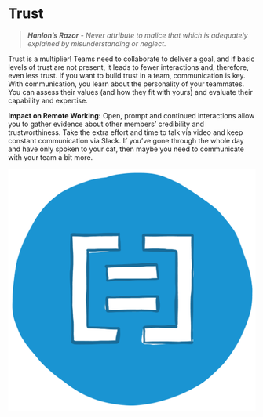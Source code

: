 # Trust

> _**Hanlon’s Razor**_ _- Never attribute to malice that which is adequately explained by misunderstanding or neglect._

Trust is a multiplier! Teams need to collaborate to deliver a goal, and if basic levels of trust are not present, it leads to fewer interactions and, therefore, even less trust. If you want to build trust in a team, communication is key. With communication, you learn about the personality of your teammates. You can assess their values \(and how they fit with yours\) and evaluate their capability and expertise.

**Impact on Remote Working:** Open, prompt and continued interactions allow you to gather evidence about other members’ credibility and trustworthiness. Take the extra effort and time to talk via video and keep constant communication via Slack. If you’ve gone through the whole day and have only spoken to your cat, then maybe you need to communicate with your team a bit more.

![](../.gitbook/assets/ee_logo_02.png)

